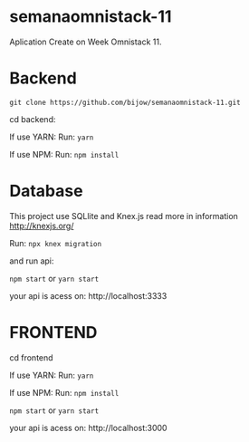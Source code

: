 # semanaomnistack-11

Aplication Create on Week Omnistack 11.

# Backend

`git clone https://github.com/bijow/semanaomnistack-11.git` 


cd backend:

If use YARN:
Run:
`yarn`

If use NPM:
Run:
`npm install`

# Database

This project use SQLlite and Knex.js read more in information http://knexjs.org/

Run: `npx knex migration`

and run api: 

`npm start` or `yarn start`

your api is acess on: http://localhost:3333

# FRONTEND

cd frontend

If use YARN:
Run:
`yarn`

If use NPM:
Run:
`npm install`

`npm start` or `yarn start`

your api is acess on: http://localhost:3000
